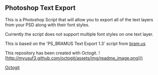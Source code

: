 ## Photoshop Text Export

This is a Photoshop Script that will allow you to export all of the text layers from your PSD along with their font styles.

Currently the script does not support multiple font styles on one text layer.

This is based on the 'PS_BRAMUS Text Export 1.3' script from [bram.us](http://www.bram.us/2008/03/16/ps_bramustextexport-13-automatically-export-all-text-layers-from-photoshop-psd-to-a-text-file/)


This repository has been created with Octogit.
![http://myusuf3.github.com/octogit/assets/img/readme_image.png]()

[Octogit](http://myusuf3.github.com/octogit/)